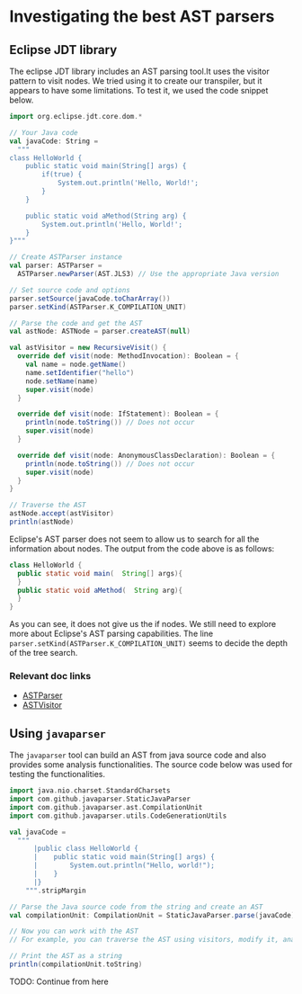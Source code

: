 # Investigating the best AST parsers

## Eclipse JDT library 
The eclipse JDT library includes an AST parsing tool.It uses the visitor pattern to visit nodes.
We tried using it to create our transpiler, but it appears to have some limitations. To test it, we used the code snippet below.

```scala
import org.eclipse.jdt.core.dom.*

// Your Java code
val javaCode: String =
  """
class HelloWorld {
    public static void main(String[] args) {
        if(true) {
            System.out.println('Hello, World!';
        }
    }

    public static void aMethod(String arg) {
        System.out.println('Hello, World!';
    }
}"""

// Create ASTParser instance
val parser: ASTParser =
  ASTParser.newParser(AST.JLS3) // Use the appropriate Java version

// Set source code and options
parser.setSource(javaCode.toCharArray())
parser.setKind(ASTParser.K_COMPILATION_UNIT)

// Parse the code and get the AST
val astNode: ASTNode = parser.createAST(null)

val astVisitor = new RecursiveVisit() {
  override def visit(node: MethodInvocation): Boolean = {
    val name = node.getName()
    name.setIdentifier("hello")
    node.setName(name)
    super.visit(node)
  }

  override def visit(node: IfStatement): Boolean = {
    println(node.toString()) // Does not occur
    super.visit(node)
  }

  override def visit(node: AnonymousClassDeclaration): Boolean = {
    println(node.toString()) // Does not occur
    super.visit(node)
  }
}

// Traverse the AST
astNode.accept(astVisitor)
println(astNode)
```

Eclipse's AST parser does not seem to allow us to search for all the information about nodes. 
The output from the code above is as follows:

```java
class HelloWorld {
  public static void main(  String[] args){
  }
  public static void aMethod(  String arg){
  }
}
```

As you can see, it does not give us the if nodes. We still need to explore more about Eclipse's AST parsing capabilities.
The line `parser.setKind(ASTParser.K_COMPILATION_UNIT)` seems to decide the depth of the tree search.

### Relevant doc links
* [ASTParser](https://www.ibm.com/docs/api/v1/content/SS8PJ7_9.5.0/org.eclipse.jdt.doc.isv/reference/api/org/eclipse/jdt/core/dom/ASTParser.html#newParser-int-)
* [ASTVisitor](https://www.ibm.com/docs/en/rational-soft-arch/9.5?topic=SS8PJ7_9.5.0/org.eclipse.jdt.doc.isv/reference/api/org/eclipse/jdt/core/dom/ASTVisitor.htm)

## Using `javaparser`
The `javaparser` tool can build an AST from java source code and also provides some analysis functionalities.
The source code below was used for testing the functionalities.

```scala
import java.nio.charset.StandardCharsets
import com.github.javaparser.StaticJavaParser
import com.github.javaparser.ast.CompilationUnit
import com.github.javaparser.utils.CodeGenerationUtils

val javaCode =
  """
      |public class HelloWorld {
      |    public static void main(String[] args) {
      |        System.out.println("Hello, world!");
      |    }
      |}
    """.stripMargin

// Parse the Java source code from the string and create an AST
val compilationUnit: CompilationUnit = StaticJavaParser.parse(javaCode)

// Now you can work with the AST
// For example, you can traverse the AST using visitors, modify it, analyze it, etc.

// Print the AST as a string
println(compilationUnit.toString)
```


TODO: Continue from here